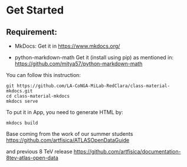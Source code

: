 # Get Started

## Requirement:
* MkDocs:
Get it in https://www.mkdocs.org/

* python-markdown-math
Get it (install using pip) as mentioned in: https://github.com/mitya57/python-markdown-math


You can follow this instruction:
``` shell
git https://github.com/LA-CoNGA-MiLab-RedClara/class-material-mkdocs.git
cd class-material-mkdocs 
mkdocs serve
```
To put it in App, you need to generate HTML by:
```
mkdocs build
```

Base coming from the work of our summer students
https://github.com/artfisica/ATLASOpenDataGuide

and previous 8 TeV release
https://github.com/artfisica/documentation-8tev-atlas-open-data

